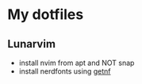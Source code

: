 # My dotfiles

## Lunarvim

- install nvim from apt and NOT snap
- install nerdfonts using [getnf](https://github.com/ronniedroid/getnf)

